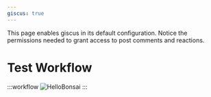 ```yaml
---
giscus: true
---
```


This page enables giscus in its default configuration. Notice the permissions needed to grant access to post comments and reactions. 

# Test Workflow

:::workflow
![HelloBonsai](../workflows/hello-bonsai.bonsai)
:::